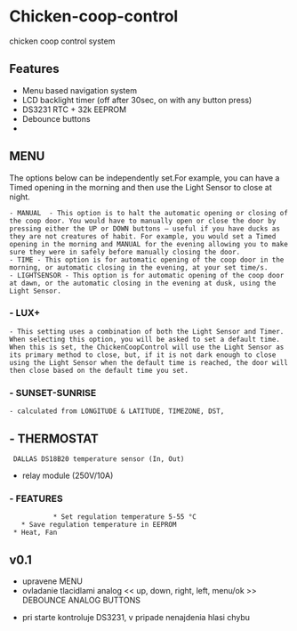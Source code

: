 # Chicken-coop-control
chicken coop control system

## Features
- Menu based navigation system
- LCD backlight timer (off after 30sec, on with any button press)
- DS3231 RTC + 32k EEPROM
- Debounce buttons
- 

## MENU
The options below can be independently set.For example, you can have a Timed opening in the morning and then use the Light Sensor to close at night.

    - MANUAL  - This option is to halt the automatic opening or closing of the coop door. You would have to manually open or close the door by pressing either the UP or DOWN buttons – useful if you have ducks as they are not creatures of habit. For example, you would set a Timed opening in the morning and MANUAL for the evening allowing you to make sure they were in safely before manually closing the door.
    - TIME - This option is for automatic opening of the coop door in the morning, or automatic closing in the evening, at your set time/s.
    - LIGHTSENSOR - This option is for automatic opening of the coop door at dawn, or the automatic closing in the evening at dusk, using the Light Sensor.
### - LUX+ 
    - This setting uses a combination of both the Light Sensor and Timer. When selecting this option, you will be asked to set a default time. When this is set, the ChickenCoopControl will use the Light Sensor as its primary method to close, but, if it is not dark enough to close using the Light Sensor when the default time is reached, the door will then close based on the default time you set.
### - SUNSET-SUNRISE 
    - calculated from LONGITUDE & LATITUDE, TIMEZONE, DST,

## - THERMOSTAT
     DALLAS DS18B20 temperature sensor (In, Out)
   - relay module (250V/10A)
   ### - FEATURES
               * Set regulation temperature 5-55 °C
       * Save regulation temperature in EEPROM
     * Heat, Fan
   
## v0.1
* upravene MENU
* ovladanie tlacidlami analog << up, down, right, left, menu/ok >> DEBOUNCE ANALOG BUTTONS
+ pri starte kontroluje DS3231, v pripade nenajdenia hlasi chybu
  
